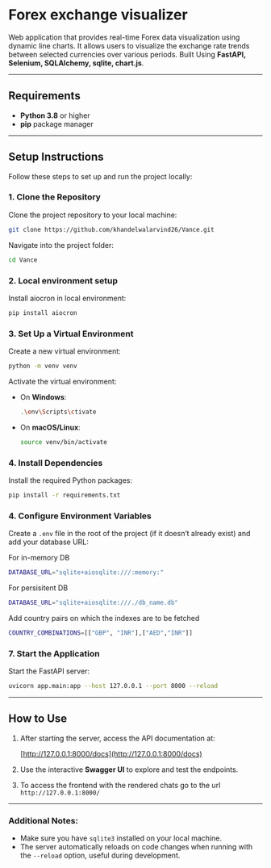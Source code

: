
# Forex exchange visualizer

Web application that provides real-time Forex data visualization using dynamic line charts. It allows users to visualize the exchange rate trends between selected currencies over various periods.
Built Using **FastAPI, Selenium, SQLAlchemy, sqlite, chart.js**.

---

## Requirements

- **Python 3.8** or higher
- **pip** package manager

---

## Setup Instructions

Follow these steps to set up and run the project locally:

### 1. Clone the Repository
Clone the project repository to your local machine:

```bash
git clone https://github.com/khandelwalarvind26/Vance.git
```

Navigate into the project folder:

```bash
cd Vance
```

### 2. Local environment setup
Install aiocron in local environment:

```bash
pip install aiocron
```

### 3. Set Up a Virtual Environment
Create a new virtual environment:

```bash
python -m venv venv
```

Activate the virtual environment:

- On **Windows**:
  ```bash
  .\env\Scripts\ctivate
  ```

- On **macOS/Linux**:
  ```bash
  source venv/bin/activate
  ```

### 4. Install Dependencies
Install the required Python packages:

```bash
pip install -r requirements.txt
```

### 4. Configure Environment Variables
Create a `.env` file in the root of the project (if it doesn’t already exist) and add your database URL:

For in-memory DB
```bash
DATABASE_URL="sqlite+aiosqlite:///:memory:"
```

For persisitent DB
```bash
DATABASE_URL="sqlite+aiosqlite:///./db_name.db"
```

Add country pairs on which the indexes are to be fetched
```bash
COUNTRY_COMBINATIONS=[["GBP", "INR"],["AED","INR"]]
```

### 7. Start the Application
Start the FastAPI server:

```bash
uvicorn app.main:app --host 127.0.0.1 --port 8000 --reload
```

---

## How to Use

1. After starting the server, access the API documentation at:

   [http://127.0.0.1:8000/docs](http://127.0.0.1:8000/docs)

2. Use the interactive **Swagger UI** to explore and test the endpoints.

3. To access the frontend with the rendered chats go to the url `http://127.0.0.1:8000/`

---

### Additional Notes:
- Make sure you have `sqlite3` installed on your local machine.
- The server automatically reloads on code changes when running with the `--reload` option, useful during development.
